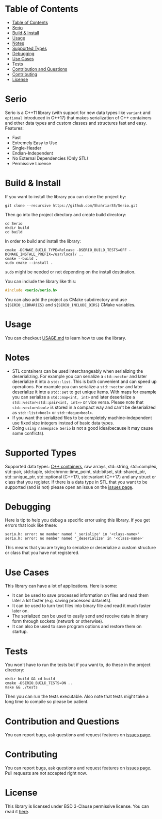 # Table of Contents
- [Table of Contents](#table-of-contents)
- [Serio](#serio)
- [Build & Install](#build--install)
- [Usage](#usage)
- [Notes](#notes)
- [Supported Types](#supported-types)
- [Debugging](#debugging)
- [Use Cases](#use-cases)
- [Tests](#tests)
- [Contribution and Questions](#contribution-and-questions)
- [Contributing](#contributing)
- [License](#license)

# Serio 
Serio is a C++11 library (with support for new data types like ```variant``` and ```optional``` introduced in C++17) that makes serialization of C++ containers and other data types and custom classes and structures fast and easy. Features:

+ Fast
+ Extremely Easy to Use
+ Single-Header
+ Endian-Independent
+ No External Dependencies (Only STL)
+ Permissive License

# Build & Install
If you want to install the library you can clone the project by:

``` shell
git clone --recursive https://github.com/ShahriarSS/Serio.git
```

Then go into the project directory and create build directory:

``` shell
cd Serio
mkdir build
cd build
```

In order to build and install the library:

``` shell
cmake -DCMAKE_BUILD_TYPE=Release -DSERIO_BUILD_TESTS=OFF -DCMAKE_INSTALL_PREFIX=/usr/local/ ..
cmake --build .
sudo cmake --install .
```

```sudo``` might be needed or not depending on the install destination. 

You can include the library like this:

``` c++
#include <serio/serio.h>
```

You can also add the project as CMake subdirectory and use ```${SERIO_LIBRARIES}``` and ```${SERIO_INCLUDE_DIRS}``` CMake variables.

# Usage
You can checkout [USAGE.md](USAGE.md) to learn how to use the library.

# Notes
+ STL containers can be used interchangeably when serializing the deserializing. For example you can serialize a ```std::vector``` and later deserialize it into a ```std::list```. This is both convenient and can speed up operations. For example you can serialize a ```std::vector``` and later deserialize it into a ```std::set``` to get unique items. With maps for example you can serialize a ```std::map<int, int>``` and later deserialize a ```std::vector<std::pair<int, int>>``` or vice versa. Please note that ```std::vector<bool>``` is stored in a compact way and can't be deserialized as ```std::list<bool>``` or ```std::deque<bool>```.
+ If you want the serialized files to be completely machine-independent use fixed size integers instead of basic data types.
+ Doing ```using namespace Serio``` is not a good idea(because it may cause some conflicts).

# Supported Types
Supported data types: [C++ containers](http://www.cplusplus.com/reference/stl/), raw arrays, std::string, std::complex, std::pair, std::tuple, std::chrono::time_point, std::bitset, std::shared_ptr, std::unique_ptr, std::optional (C++17), std::variant (C++17) and any struct or class that you register. If there is a data type in STL that you want to be supported (and is not) please open an issue on the [issues page](../../issues).

# Debugging
Here is tip to help you debug a specific error using this library. If you get errors that look like these:

``` log
serio.h: error: no member named '_serialize' in '<class-name>'
serio.h: error: no member named '_deserialize' in '<class-name>'
```

This means that you are trying to serialize or deserialize a custom structure or class that you have not registered.

# Use Cases
This library can have a lot of applications. Here is some:

+ It can be used to save processed information on files and read them later a lot faster (e.g. saving processed datasets).
+ It can be used to turn text files into binary file and read it much faster later on.
+ The serialized can be used to easily send and receive data in binary form through sockets (network or otherwise).
+ It can also be used to save program options and restore them on startup.

# Tests
You won't have to run the tests but if you want to, do these in the project directory:

``` shell
mkdir build && cd build
cmake -DSERIO_BUILD_TESTS=ON ..
make && ./tests
```

Then you can run the tests executable. Also note that tests might take a long time to compile so please be patient.

# Contribution and Questions
You can report bugs, ask questions and request features on [issues page](../../issues).

# Contributing
You can report bugs, ask questions and request features on [issues page](../../issues). Pull requests are not accepted right now.

# License
This library is licensed under BSD 3-Clause permissive license. You can read it [here](LICENSE.md).
